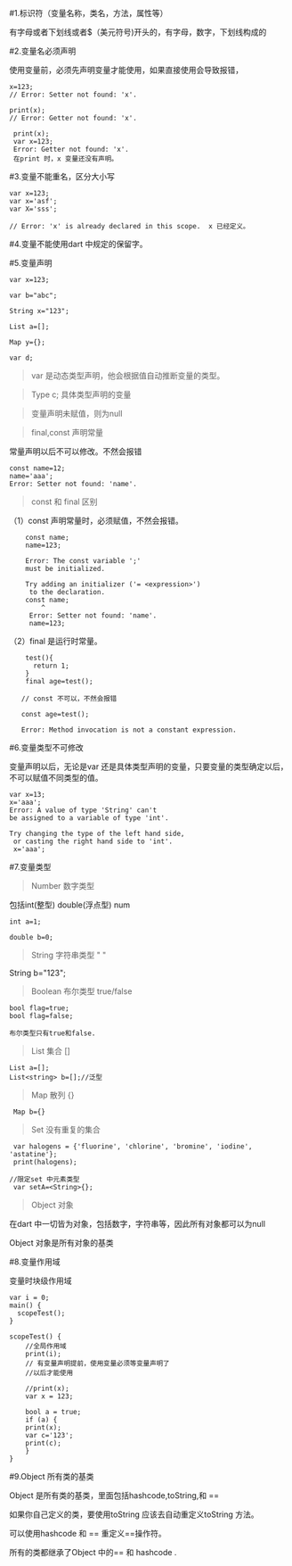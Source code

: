 #1.标识符（变量名称，类名，方法，属性等）

有字母或者下划线或者$（美元符号)开头的，有字母，数字，下划线构成的

#2.变量名必须声明

使用变量前，必须先声明变量才能使用，如果直接使用会导致报错，

    x=123;
    // Error: Setter not found: 'x'.

    print(x);
    // Error: Getter not found: 'x'.

     print(x);
     var x=123;
     Error: Getter not found: 'x'.
     在print 时，x 变量还没有声明。

#3.变量不能重名，区分大小写

    var x=123;
    var x='asf';
    var X='sss';

    // Error: 'x' is already declared in this scope.  x 已经定义。

#4.变量不能使用dart 中规定的保留字。

#5.变量声明
   
    var x=123;

    var b="abc";
   
    String x="123";
   
    List a=[];
   
    Map y={};

    var d;

   >var 是动态类型声明，他会根据值自动推断变量的类型。

   >Type c;  具体类型声明的变量

   >变量声明未赋值，则为null

   >final,const 声明常量
      
常量声明以后不可以修改。不然会报错

    const name=12;
    name='aaa';
    Error: Setter not found: 'name'.

   >const 和 final 区别

   （1）const 声明常量时，必须赋值，不然会报错。

        const name;
        name=123;
        
        Error: The const variable ';' 
        must be initialized.

        Try adding an initializer ('= <expression>')
         to the declaration.
        const name;
            ^
         Error: Setter not found: 'name'.
         name=123;
   （2）final 是运行时常量。

        test(){
          return 1;
        }
        final age=test();

       // const 不可以，不然会报错
       
       const age=test();

       Error: Method invocation is not a constant expression.
     



#6.变量类型不可修改
  
  变量声明以后，无论是var 还是具体类型声明的变量，只要变量的类型确定以后，不可以赋值不同类型的值。

    var x=13;
    x='aaa';
    Error: A value of type 'String' can't 
    be assigned to a variable of type 'int'.

    Try changing the type of the left hand side,
     or casting the right hand side to 'int'.
     x='aaa';

#7.变量类型
 
 >Number 数字类型

 包括int(整型) double(浮点型) num
    
    int a=1;

    double b=0;

 >String 字符串类型  " "
  
  String b="123";

 >Boolean 布尔类型 true/false
   
    bool flag=true;
    bool flag=false;
    
    布尔类型只有true和false.
 >List 集合 []
  
    List a=[];
    List<string> b=[];//泛型

>Map 散列 {}

     Map b={}

>Set 没有重复的集合

     var halogens = {'fluorine', 'chlorine', 'bromine', 'iodine', 'astatine'};
     print(halogens);

    //限定set 中元素类型
     var setA=<String>{};

>Object 对象

在dart 中一切皆为对象，包括数字，字符串等，因此所有对象都可以为null

Object 对象是所有对象的基类

#8.变量作用域

变量时块级作用域

    var i = 0;
    main() {
      scopeTest();
    }

    scopeTest() {
        //全局作用域
        print(i);
        // 有变量声明提前，使用变量必须等变量声明了
        //以后才能使用
                
        //print(x);
        var x = 123;
    
        bool a = true;
        if (a) {
        print(x);
        var c='123';
        print(c);
        }
    }

#9.Object 所有类的基类

Object 是所有类的基类，里面包括hashcode,toString,和 ==

如果你自己定义的类，要使用toString 应该去自动重定义toString 方法。

可以使用hashcode 和 == 重定义==操作符。

所有的类都继承了Object 中的== 和 hashcode .


 